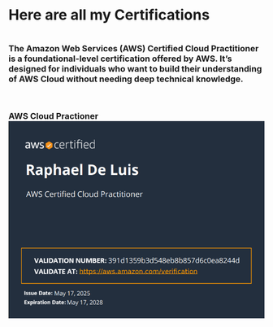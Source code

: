 <h1> Here are all my Certifications<h1>
<h3>The Amazon Web Services (AWS) Certified Cloud Practitioner is a foundational-level certification offered by AWS. It’s designed for individuals who want to build their understanding of AWS Cloud without needing deep technical knowledge.<p> <br>

AWS Cloud Practioner <br>
  <img src="/assets/images/AWS.png "  width="2000"/>
</a>



